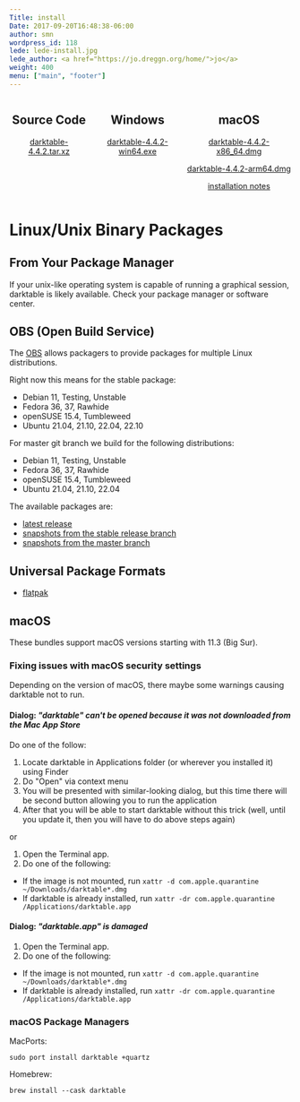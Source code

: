 ```yaml
---
Title: install
Date: 2017-09-20T16:48:38-06:00
author: smn
wordpress_id: 118
lede: lede-install.jpg
lede_author: <a href="https://jo.dreggn.org/home/">jo</a>
weight: 400
menu: ["main", "footer"]
---
```


<div style="display:flex;flex-direction: row;justify-content:space-evenly;">
<div style="text-align: center;">
  <h2>Source Code</h2>
  <p>
  <a href="https://github.com/darktable-org/darktable/releases/download/release-4.4.2/darktable-4.4.2.tar.xz">darktable-4.4.2.tar.xz</a>
  </p>
</div>
<div style="text-align: center;">
  <h2>Windows</h2>
  <p><a href='https://github.com/darktable-org/darktable/releases/download/release-4.4.2/darktable-4.4.2-win64.exe' title='Microsoft Windows'>darktable-4.4.2-win64.exe</a></p>
</div>
<div style="text-align: center;">
  <h2>macOS</h2>
  <p><a href='https://github.com/darktable-org/darktable/releases/download/release-4.4.2/darktable-4.4.2-x86_64.dmg' title='macOS on Intel'>darktable-4.4.2-x86_64.dmg</a></p>
  <p><a href='https://github.com/darktable-org/darktable/releases/download/release-4.4.2/darktable-4.4.2-arm64.dmg' title='macOS on Apple silicon'>darktable-4.4.2-arm64.dmg</a></p>
  <p><a href="#macos" class="attention">installation notes</a></p>
</div>
</div>

<h1 id="linux">Linux/Unix Binary Packages</h1>

## From Your Package Manager

If your unix-like operating system is capable of running a graphical session, darktable is likely available. Check your package manager or software center.

## OBS (Open Build Service)

The [OBS](https://build.opensuse.org/) allows packagers to provide packages for multiple Linux distributions.

Right now this means for the stable package:

* Debian 11, Testing, Unstable
* Fedora 36, 37, Rawhide
* openSUSE 15.4, Tumbleweed
* Ubuntu 21.04, 21.10, 22.04, 22.10

For master git branch we build for the following distributions:

* Debian 11, Testing, Unstable
* Fedora 36, 37, Rawhide
* openSUSE 15.4, Tumbleweed
* Ubuntu 21.04, 21.10, 22.04

The available packages are:

* [latest release](https://software.opensuse.org/download.html?project=graphics:darktable&package=darktable)
* [snapshots from the stable release branch](https://software.opensuse.org/download.html?project=graphics:darktable:stable&package=darktable)
* [snapshots from the master branch](https://software.opensuse.org/download.html?project=graphics:darktable:master&package=darktable)

## Universal Package Formats

* [flatpak](https://www.flathub.org/apps/details/org.darktable.Darktable)

<h2 id='macos'>macOS</h2>

These bundles support macOS versions starting with 11.3 (Big Sur).

### Fixing issues with macOS security settings

Depending on the version of macOS, there maybe some warnings causing darktable not to run.

#### Dialog: *"darktable" can't be opened because it was not downloaded from the Mac App Store*

Do one of the follow:

1. Locate darktable in Applications folder (or wherever you installed it) using Finder
2. Do "Open" via context menu
3. You will be presented with similar-looking dialog, but this time there will be second button allowing you to run the application
4. After that you will be able to start darktable without this trick (well, until you update it, then you will have to do above steps again)

or

1. Open the Terminal app.
2. Do one of the following:
  * If the image is not mounted, run `xattr -d com.apple.quarantine ~/Downloads/darktable*.dmg`
  * If darktable is already installed, run `xattr -dr com.apple.quarantine /Applications/darktable.app`

#### Dialog: *"darktable.app" is damaged*

1. Open the Terminal app.
2. Do one of the following:
  * If the image is not mounted, run `xattr -d com.apple.quarantine ~/Downloads/darktable*.dmg`
  * If darktable is already installed, run `xattr -dr com.apple.quarantine /Applications/darktable.app`

### macOS Package Managers

MacPorts:

    sudo port install darktable +quartz

Homebrew:

    brew install --cask darktable

